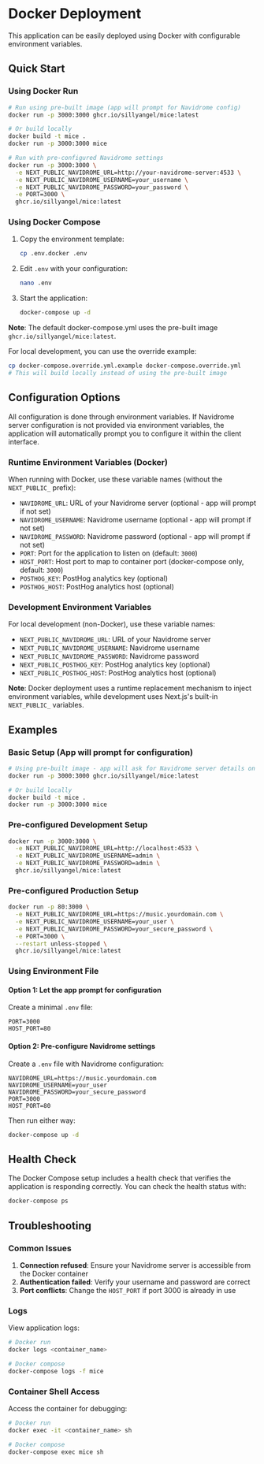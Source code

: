 # Docker Deployment

This application can be easily deployed using Docker with configurable environment variables.

## Quick Start

### Using Docker Run

```bash
# Run using pre-built image (app will prompt for Navidrome config)
docker run -p 3000:3000 ghcr.io/sillyangel/mice:latest

# Or build locally
docker build -t mice .
docker run -p 3000:3000 mice

# Run with pre-configured Navidrome settings
docker run -p 3000:3000 \
  -e NEXT_PUBLIC_NAVIDROME_URL=http://your-navidrome-server:4533 \
  -e NEXT_PUBLIC_NAVIDROME_USERNAME=your_username \
  -e NEXT_PUBLIC_NAVIDROME_PASSWORD=your_password \
  -e PORT=3000 \
  ghcr.io/sillyangel/mice:latest
```

### Using Docker Compose

1. Copy the environment template:

   ```bash
   cp .env.docker .env
   ```

2. Edit `.env` with your configuration:

   ```bash
   nano .env
   ```

3. Start the application:

   ```bash
   docker-compose up -d
   ```

**Note**: The default docker-compose.yml uses the pre-built image `ghcr.io/sillyangel/mice:latest`.

For local development, you can use the override example:

```bash
cp docker-compose.override.yml.example docker-compose.override.yml
# This will build locally instead of using the pre-built image
```

## Configuration Options

All configuration is done through environment variables. If Navidrome server configuration is not provided via environment variables, the application will automatically prompt you to configure it within the client interface.

### Runtime Environment Variables (Docker)

When running with Docker, use these variable names (without the `NEXT_PUBLIC_` prefix):

- `NAVIDROME_URL`: URL of your Navidrome server (optional - app will prompt if not set)
- `NAVIDROME_USERNAME`: Navidrome username (optional - app will prompt if not set)  
- `NAVIDROME_PASSWORD`: Navidrome password (optional - app will prompt if not set)
- `PORT`: Port for the application to listen on (default: `3000`)
- `HOST_PORT`: Host port to map to container port (docker-compose only, default: `3000`)
- `POSTHOG_KEY`: PostHog analytics key (optional)
- `POSTHOG_HOST`: PostHog analytics host (optional)

### Development Environment Variables

For local development (non-Docker), use these variable names:

- `NEXT_PUBLIC_NAVIDROME_URL`: URL of your Navidrome server
- `NEXT_PUBLIC_NAVIDROME_USERNAME`: Navidrome username
- `NEXT_PUBLIC_NAVIDROME_PASSWORD`: Navidrome password
- `NEXT_PUBLIC_POSTHOG_KEY`: PostHog analytics key (optional)
- `NEXT_PUBLIC_POSTHOG_HOST`: PostHog analytics host (optional)

**Note**: Docker deployment uses a runtime replacement mechanism to inject environment variables, while development uses Next.js's built-in `NEXT_PUBLIC_` variables.

## Examples

### Basic Setup (App will prompt for configuration)

```bash
# Using pre-built image - app will ask for Navidrome server details on first launch
docker run -p 3000:3000 ghcr.io/sillyangel/mice:latest

# Or build locally
docker build -t mice .
docker run -p 3000:3000 mice
```

### Pre-configured Development Setup

```bash
docker run -p 3000:3000 \
  -e NEXT_PUBLIC_NAVIDROME_URL=http://localhost:4533 \
  -e NEXT_PUBLIC_NAVIDROME_USERNAME=admin \
  -e NEXT_PUBLIC_NAVIDROME_PASSWORD=admin \
  ghcr.io/sillyangel/mice:latest
```

### Pre-configured Production Setup

```bash
docker run -p 80:3000 \
  -e NEXT_PUBLIC_NAVIDROME_URL=https://music.yourdomain.com \
  -e NEXT_PUBLIC_NAVIDROME_USERNAME=your_user \
  -e NEXT_PUBLIC_NAVIDROME_PASSWORD=your_secure_password \
  -e PORT=3000 \
  --restart unless-stopped \
  ghcr.io/sillyangel/mice:latest
```

### Using Environment File

#### Option 1: Let the app prompt for configuration

Create a minimal `.env` file:

```env
PORT=3000
HOST_PORT=80
```

#### Option 2: Pre-configure Navidrome settings

Create a `.env` file with Navidrome configuration:

```env
NAVIDROME_URL=https://music.yourdomain.com
NAVIDROME_USERNAME=your_user
NAVIDROME_PASSWORD=your_secure_password
PORT=3000
HOST_PORT=80
```

Then run either way:

```bash
docker-compose up -d
```

## Health Check

The Docker Compose setup includes a health check that verifies the application is responding correctly. You can check the health status with:

```bash
docker-compose ps
```

## Troubleshooting

### Common Issues

1. **Connection refused**: Ensure your Navidrome server is accessible from the Docker container
2. **Authentication failed**: Verify your username and password are correct
3. **Port conflicts**: Change the `HOST_PORT` if port 3000 is already in use

### Logs

View application logs:

```bash
# Docker run
docker logs <container_name>

# Docker compose
docker-compose logs -f mice
```

### Container Shell Access

Access the container for debugging:

```bash
# Docker run
docker exec -it <container_name> sh

# Docker compose
docker-compose exec mice sh
```
